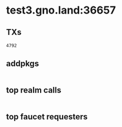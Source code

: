 # test3.gno.land:36657

## TXs
```
4792
```

## addpkgs
```
```

## top realm calls
```
```

## top faucet requesters
```
```

